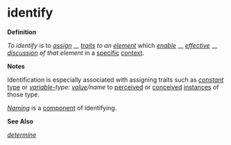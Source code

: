 # identify

**Definition**

_To identify_ is to [_assign_](https://github.com/gcassel/Modular-Organization-Terminology/blob/master/terms/assign.md) __ [_traits_](https://github.com/gcassel/Modular-Organization-Terminology/blob/master/terms/trait.md) _to an_ [_element_](https://github.com/gcassel/Modular-Organization-Terminology/blob/master/terms/element.md) which [_enable_](https://github.com/gcassel/Modular-Organization-Terminology/blob/master/terms/enable.md) __ [_effective_](https://github.com/gcassel/Modular-Organization-Terminology/blob/master/terms/effective.md) __ [_discussion_](https://github.com/gcassel/Modular-Organization-Terminology/blob/master/terms/dialogue.md) _of that element_ in a [specific](https://github.com/gcassel/Modular-Organization-Terminology/blob/master/terms/specific.md) [context](https://github.com/gcassel/Modular-Organization-Terminology/blob/master/terms/context.md).

**Notes**

Identification is especially associated with assigning traits such as [_constant_](https://github.com/gcassel/Modular-Organization-Terminology/blob/master/terms/constant.md) [type](https://github.com/gcassel/Modular-Organization-Terminology/blob/master/terms/type.md) or [_variable-_](https://github.com/gcassel/Modular-Organization-Terminology/blob/master/terms/variable.md)_type:_ [_value_](https://github.com/gcassel/Modular-Organization-Terminology/blob/master/terms/value.md)_/name_ to [perceived](https://github.com/gcassel/Modular-Organization-Terminology/blob/master/terms/perceive.md) or [conceived](https://github.com/gcassel/Modular-Organization-Terminology/blob/master/terms/concept.md) [instances](https://github.com/gcassel/Modular-Organization-Terminology/blob/master/terms/instance.md) of those type.

[_Naming_](https://github.com/gcassel/Modular-Organization-Terminology/blob/master/terms/name.md) is a [component](https://github.com/gcassel/Modular-Organization-Terminology/blob/master/terms/component.md) of identifying.

**See Also**

[_determine_](https://github.com/gcassel/Modular-Organization-Terminology/blob/master/terms/determine.md)
